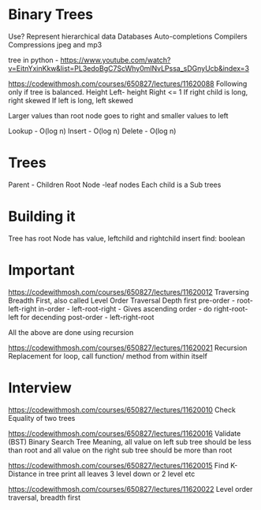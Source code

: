 # Binary Trees

Use?
Represent hierarchical data
Databases
Auto-completions
Compilers
Compressions jpeg and mp3

tree in python - https://www.youtube.com/watch?v=EitnYxinKkw&list=PL3edoBgC7ScWhy0mlNvLPssa_sDGnyUcb&index=3

https://codewithmosh.com/courses/650827/lectures/11620088
Following only if tree is balanced. Height Left- height Right <= 1
If right child is long, right skewed
If left is long, left skewed

Larger values than root node goes to right and smaller values to left

Lookup - O(log n)
Insert - O(log n)
Delete - O(log n)

# Trees

Parent - Children
Root Node -leaf nodes
Each child is a Sub trees

# Building it
Tree has root
Node has value, leftchild and rightchild
insert
find: boolean

# Important

https://codewithmosh.com/courses/650827/lectures/11620012
Traversing
    Breadth First, also called Level Order Traversal
    Depth first
        pre-order   - root-left-right
        in-order    - left-root-right - Gives ascending order - do right-root-left for decending
        post-order  - left-right-root

All the above are done using recursion

https://codewithmosh.com/courses/650827/lectures/11620021
Recursion
Replacement for loop, call function/ method from within itself

# Interview

https://codewithmosh.com/courses/650827/lectures/11620010
Check Equality of two trees

https://codewithmosh.com/courses/650827/lectures/11620016
Validate (BST) Binary Search Tree
Meaning, all value on left sub tree should be less than root
and all value on the right sub tree should be more than root

https://codewithmosh.com/courses/650827/lectures/11620015
Find K-Distance in tree
print all leaves 3 level down or 2 level etc

https://codewithmosh.com/courses/650827/lectures/11620022
Level order traversal, breadth first
